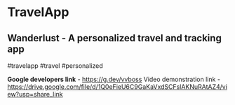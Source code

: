 # TravelApp 
## Wanderlust - A personalized travel and tracking app
#travelapp  #travel  #personalized

__Google developers link__  - https://g.dev/vvboss
Video demonstration link  - https://drive.google.com/file/d/1Q0eFieU6C9GaKaVxdSCFslAKNuRAtAZ4/view?usp=share_link
